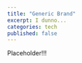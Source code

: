 ```yaml
---
title: "Generic Brand"
excerpt: I dunno...
categories: tech
published: false
---
```


Placeholder!!! 
